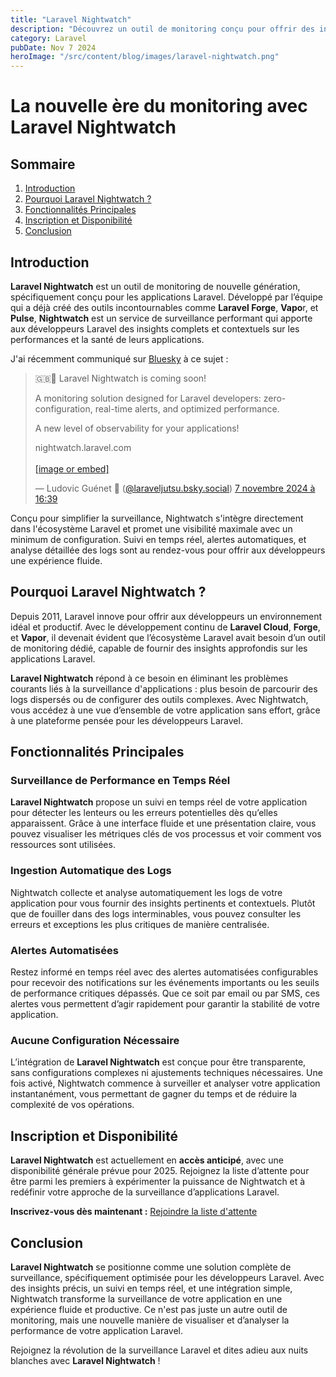 ```yaml
---
title: "Laravel Nightwatch"
description: "Découvrez un outil de monitoring conçu pour offrir des insights performants en un clin d'oeil."
category: Laravel
pubDate: Nov 7 2024
heroImage: "/src/content/blog/images/laravel-nightwatch.png"
---
```


# La nouvelle ère du monitoring avec Laravel Nightwatch

## Sommaire
1. [Introduction](#introduction)
2. [Pourquoi Laravel Nightwatch ?](#pourquoi-laravel-nightwatch)
3. [Fonctionnalités Principales](#fonctionnalites-principales)
4. [Inscription et Disponibilité](#inscription-et-disponibilite)
5. [Conclusion](#conclusion)

## Introduction <a name="introduction"></a>

**Laravel Nightwatch** est un outil de monitoring de nouvelle génération, spécifiquement conçu pour les applications Laravel. Développé par l’équipe qui a déjà créé des outils incontournables comme **Laravel Forge**, **Vapo**r, et **Pulse**, **Nightwatch** est un service de surveillance performant qui apporte aux développeurs Laravel des insights complets et contextuels sur les performances et la santé de leurs applications.

J'ai récemment communiqué sur [Bluesky](https://bsky.app/profile/laraveljutsu.bsky.social) à ce sujet :

<blockquote class="bluesky-embed" data-bluesky-uri="at://did:plc:fzwnf3ctb344hnjjvn6sutvh/app.bsky.feed.post/3laels75z6e2x" data-bluesky-cid="bafyreibdfxzao6fcq5c2oj34fi7j64wstbwfnh7hxpspjo5qwnkrrps2hm"><p lang="en">🇬🇧🦉 Laravel Nightwatch is coming soon!

A monitoring solution designed for Laravel developers: zero-configuration, real-time alerts, and optimized performance.

A new level of observability for your applications!

nightwatch.laravel.com<br><br><a href="https://bsky.app/profile/did:plc:fzwnf3ctb344hnjjvn6sutvh/post/3laels75z6e2x?ref_src=embed">[image or embed]</a></p>&mdash; Ludovic Guénet 🦈 (<a href="https://bsky.app/profile/did:plc:fzwnf3ctb344hnjjvn6sutvh?ref_src=embed">@laraveljutsu.bsky.social</a>) <a href="https://bsky.app/profile/did:plc:fzwnf3ctb344hnjjvn6sutvh/post/3laels75z6e2x?ref_src=embed">7 novembre 2024 à 16:39</a></blockquote><script async src="https://embed.bsky.app/static/embed.js" charset="utf-8"></script>

Conçu pour simplifier la surveillance, Nightwatch s'intègre directement dans l'écosystème Laravel et promet une visibilité maximale avec un minimum de configuration. Suivi en temps réel, alertes automatiques, et analyse détaillée des logs sont au rendez-vous pour offrir aux développeurs une expérience fluide.

## Pourquoi Laravel Nightwatch ? <a name="pourquoi-laravel-nightwatch"></a>

Depuis 2011, Laravel innove pour offrir aux développeurs un environnement idéal et productif. Avec le développement continu de **Laravel Cloud**, **Forge**, et **Vapor**, il devenait évident que l’écosystème Laravel avait besoin d’un outil de monitoring dédié, capable de fournir des insights approfondis sur les applications Laravel.

**Laravel Nightwatch** répond à ce besoin en éliminant les problèmes courants liés à la surveillance d'applications : plus besoin de parcourir des logs dispersés ou de configurer des outils complexes. Avec Nightwatch, vous accédez à une vue d’ensemble de votre application sans effort, grâce à une plateforme pensée pour les développeurs Laravel.

## Fonctionnalités Principales <a name="fonctionnalites-principales"></a>

### Surveillance de Performance en Temps Réel
**Laravel Nightwatch** propose un suivi en temps réel de votre application pour détecter les lenteurs ou les erreurs potentielles dès qu’elles apparaissent. Grâce à une interface fluide et une présentation claire, vous pouvez visualiser les métriques clés de vos processus et voir comment vos ressources sont utilisées.

### Ingestion Automatique des Logs
Nightwatch collecte et analyse automatiquement les logs de votre application pour vous fournir des insights pertinents et contextuels. Plutôt que de fouiller dans des logs interminables, vous pouvez consulter les erreurs et exceptions les plus critiques de manière centralisée.

### Alertes Automatisées
Restez informé en temps réel avec des alertes automatisées configurables pour recevoir des notifications sur les événements importants ou les seuils de performance critiques dépassés. Que ce soit par email ou par SMS, ces alertes vous permettent d’agir rapidement pour garantir la stabilité de votre application.

### Aucune Configuration Nécessaire
L’intégration de **Laravel Nightwatch** est conçue pour être transparente, sans configurations complexes ni ajustements techniques nécessaires. Une fois activé, Nightwatch commence à surveiller et analyser votre application instantanément, vous permettant de gagner du temps et de réduire la complexité de vos opérations.

## Inscription et Disponibilité <a name="inscription-et-disponibilite"></a>

**Laravel Nightwatch** est actuellement en **accès anticipé**, avec une disponibilité générale prévue pour 2025. Rejoignez la liste d’attente pour être parmi les premiers à expérimenter la puissance de Nightwatch et à redéfinir votre approche de la surveillance d’applications Laravel.

**Inscrivez-vous dès maintenant :**
[Rejoindre la liste d'attente](https://laravel.com/nightwatch-waitlist)

## Conclusion <a name="conclusion"></a>

**Laravel Nightwatch** se positionne comme une solution complète de surveillance, spécifiquement optimisée pour les développeurs Laravel. Avec des insights précis, un suivi en temps réel, et une intégration simple, Nightwatch transforme la surveillance de votre application en une expérience fluide et productive. Ce n'est pas juste un autre outil de monitoring, mais une nouvelle manière de visualiser et d’analyser la performance de votre application Laravel.

Rejoignez la révolution de la surveillance Laravel et dites adieu aux nuits blanches avec **Laravel Nightwatch** !